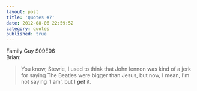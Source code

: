 ```yaml
---
layout: post
title: 'Quotes #7'
date: 2012-08-06 22:59:52
category: quotes
published: true
---
```



Family Guy S09E06  
Brian: 

> You know, Stewie, I used to think that John lennon was kind of a jerk for saying The Beatles were bigger than Jesus, but now, I mean, I'm not saying 'I am', but I ***get*** it.